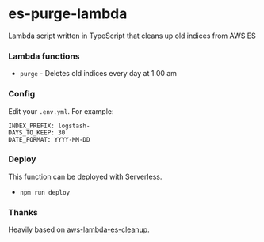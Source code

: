 # es-purge-lambda

Lambda script written in TypeScript that cleans up old indices from AWS ES

### Lambda functions

* `purge` - Deletes old indices every day at 1:00 am

### Config

Edit your `.env.yml`. For example:

```env
INDEX_PREFIX: logstash-
DAYS_TO_KEEP: 30
DATE_FORMAT: YYYY-MM-DD
```

### Deploy

This function can be deployed with Serverless.

* `npm run deploy`

### Thanks

Heavily based on [aws-lambda-es-cleanup](https://github.com/cloudreach/aws-lambda-es-cleanup).
